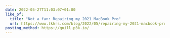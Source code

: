 ```yaml
---
date: 2022-05-27T11:03:07+01:00
like_of:
  title: "Not a fan: Repairing my 2021 MacBook Pro"
  url: https://www.lkhrs.com/blog/2022/05/repairing-my-2021-macbook-pro/
posting_method: https://quill.p3k.io/
---
```

